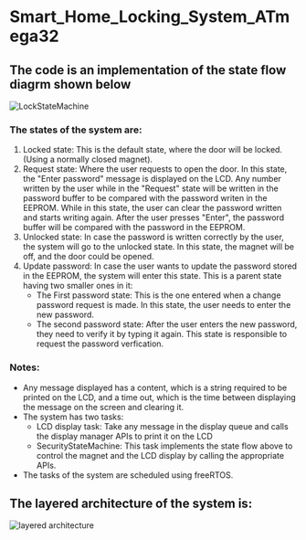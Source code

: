 # Smart_Home_Locking_System_ATmega32

## The code is an implementation of the state flow diagrm shown below
![LockStateMachine](https://user-images.githubusercontent.com/90519613/200644234-de68f074-c6e2-4eb6-a1b8-e9d5e4e35f27.PNG)

### The states of the system are:

1. Locked state: This is the default state, where the door will be locked. (Using a normally closed magnet).
2. Request state: Where the user requests to open the door. In this state, the "Enter password" message is displayed on the LCD. Any number written by the user while in the "Request" state will be written in the password buffer to be compared with the password writen in the EEPROM. While in this state, the user can clear the password written and starts writing again. After the user presses "Enter", the password buffer will be compared with the password in the EEPROM.
3. Unlocked state: In case the password is written correctly by the user, the system will go to the unlocked state. In this state, the magnet will be off, and the door could be opened.
4. Update password: In case the user wants to update the password stored in the EEPROM, the system will enter this state. This is a parent state having two smaller ones in it:
      * The First password state: This is the one entered when a change password request is made. In this state, the user needs to enter the new password.
      * The second password state: After the user enters the new password, they need to verify it by typing it again. This state is responsible to request the password verfication.


### Notes:
 * Any message displayed has a content, which is a string required to be printed on the LCD, and a time out, which is the time between displaying the message on the screen and clearing it.
 * The system has two tasks:
     * LCD display task:  Take any message in the display queue and calls the display manager APIs to print it on the LCD
     * SecurityStateMachine: This task implements the state flow above to control the magnet and the LCD display by calling the appropriate APIs.
 * The tasks of the system are scheduled using freeRTOS.

## The layered architecture of the system is:

![layered architecture](https://user-images.githubusercontent.com/90519613/200653531-5db7cd4f-aeba-4d43-8287-14d4b658fa3f.PNG)
